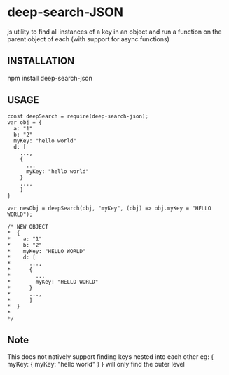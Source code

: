 # deep-search-JSON
js utility to find all instances of a key in an object and run a function on the parent object of each (with support for async functions)

## INSTALLATION
npm install deep-search-json

## USAGE

    const deepSearch = require(deep-search-json);
    var obj = {
      a: "1"
      b: "2"
      myKey: "hello world"
      d: [
        ...,
        {
          ...
          myKey: "hello world"
        }
        ...,
        ]
    }
    
    var newObj = deepSearch(obj, "myKey", (obj) => obj.myKey = "HELLO WORLD");
    
    /* NEW OBJECT
    *  {
    *    a: "1"
    *    b: "2"
    *    myKey: "HELLO WORLD"
    *    d: [
    *      ...,
    *      {
    *        ...
    *        myKey: "HELLO WORLD"
    *      }
    *      ...,
    *      ]
    *  }
    *
    */
    
## Note
This does not natively support finding keys nested into each other eg:
    {
        myKey: {
            myKey: "hello world"
        }
    }
will only find the outer level

